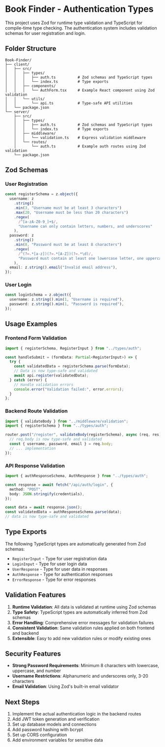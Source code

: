 # Book Finder - Authentication Types

This project uses Zod for runtime type validation and TypeScript for compile-time type checking. The authentication system includes validation schemas for user registration and login.

## Folder Structure

```
Book-Finder/
├── client/
│   ├── src/
│   │   ├── types/
│   │   │   ├── auth.ts          # Zod schemas and TypeScript types
│   │   │   └── index.ts         # Type exports
│   │   ├── components/
│   │   │   └── AuthForm.tsx     # Example React component using Zod validation
│   │   └── utils/
│   │       └── api.ts           # Type-safe API utilities
│   └── package.json
└── server/
    ├── src/
    │   ├── types/
    │   │   ├── auth.ts          # Zod schemas and TypeScript types
    │   │   └── index.ts         # Type exports
    │   ├── middleware/
    │   │   └── validation.ts    # Express validation middleware
    │   └── routes/
    │       └── auth.ts          # Example auth routes using Zod validation
    └── package.json
```

## Zod Schemas

### User Registration

```typescript
const registerSchema = z.object({
  username: z
    .string()
    .min(3, "Username must be at least 3 characters")
    .max(20, "Username must be less than 20 characters")
    .regex(
      /^[a-zA-Z0-9_]+$/,
      "Username can only contain letters, numbers, and underscores"
    ),
  password: z
    .string()
    .min(8, "Password must be at least 8 characters")
    .regex(
      /^(?=.*[a-z])(?=.*[A-Z])(?=.*\d)/,
      "Password must contain at least one lowercase letter, one uppercase letter, and one number"
    ),
  email: z.string().email("Invalid email address"),
});
```

### User Login

```typescript
const loginSchema = z.object({
  username: z.string().min(1, "Username is required"),
  password: z.string().min(1, "Password is required"),
});
```

## Usage Examples

### Frontend Form Validation

```typescript
import { registerSchema, RegisterInput } from "../types/auth";

const handleSubmit = (formData: Partial<RegisterInput>) => {
  try {
    const validatedData = registerSchema.parse(formData);
    // Data is now type-safe and validated
    await api.register(validatedData);
  } catch (error) {
    // Handle validation errors
    console.error("Validation failed:", error.errors);
  }
};
```

### Backend Route Validation

```typescript
import { validateBody } from "../middleware/validation";
import { registerSchema } from "../types/auth";

router.post("/register", validateBody(registerSchema), async (req, res) => {
  // req.body is now type-safe and validated
  const { username, password, email } = req.body;
  // ... implementation
});
```

### API Response Validation

```typescript
import { authResponseSchema, AuthResponse } from "../types/auth";

const response = await fetch("/api/auth/login", {
  method: "POST",
  body: JSON.stringify(credentials),
});

const data = await response.json();
const validatedData = authResponseSchema.parse(data);
// data is now type-safe and validated
```

## Type Exports

The following TypeScript types are automatically generated from Zod schemas:

- `RegisterInput` - Type for user registration data
- `LoginInput` - Type for user login data
- `UserResponse` - Type for user data in responses
- `AuthResponse` - Type for authentication responses
- `ErrorResponse` - Type for error responses

## Validation Features

1. **Runtime Validation**: All data is validated at runtime using Zod schemas
2. **Type Safety**: TypeScript types are automatically inferred from Zod schemas
3. **Error Handling**: Comprehensive error messages for validation failures
4. **Consistent Validation**: Same validation rules applied on both frontend and backend
5. **Extensible**: Easy to add new validation rules or modify existing ones

## Security Features

- **Strong Password Requirements**: Minimum 8 characters with lowercase, uppercase, and number
- **Username Restrictions**: Alphanumeric and underscores only, 3-20 characters
- **Email Validation**: Using Zod's built-in email validator

## Next Steps

1. Implement the actual authentication logic in the backend routes
2. Add JWT token generation and verification
3. Set up database models and connections
4. Add password hashing with bcrypt
5. Set up CORS configuration
6. Add environment variables for sensitive data
